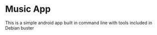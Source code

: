 # Music App
This is a simple android app built in command line with tools included in Debian buster
